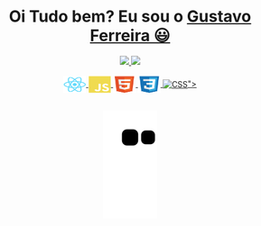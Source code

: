 <div>  
  <h1 align="center">
    Oi Tudo bem? Eu sou o 
    <a href="https://www.linkedin.com/in/gustavoferreiradasilva/">Gustavo Ferreira 😃️</a>
  </h1>
  </div>

<div align="center">
  <a href="https://github.com/Gust4avo">
  <img height="165em" src="https://github-readme-stats.vercel.app/api?username=Gust4avo&show_icons=true&theme=dracula&include_all_commits=true&count_private=false"/>
  <img height="165em" src="https://github-readme-stats.vercel.app/api/top-langs/?username=Gust4avo&layout=compact&langs_count=7&theme=dracula"/>
</div>

<div align="center" valign="top"><br>
  <img align="center" alt="React" height="30" width="40" src="https://raw.githubusercontent.com/devicons/devicon/master/icons/react/react-original.svg">
  <img align="center" alt="Js" height="30" width="40" src="https://raw.githubusercontent.com/devicons/devicon/master/icons/javascript/javascript-plain.svg">
  <img align="center" alt="HTML" height="30" width="40" src="https://raw.githubusercontent.com/devicons/devicon/master/icons/html5/html5-original.svg">
  <img align="center" alt="CSS" height="30" width="40" src="https://raw.githubusercontent.com/devicons/devicon/master/icons/css3/css3-original.svg">
   <img align="center" alt="CSS" height="30" width="40" src=" <img align="center" alt="CSS" height="30" width="40" src="https://raw.githubusercontent.com/devicons/devicon/master/icons/css3/css3-original.svg">">
</div><br>


<div align="center">
 
![Snake animation](https://github.com/Gust4avo/Gust4avo/blob/output/github-contribution-grid-snake.svg)
 
</div>

